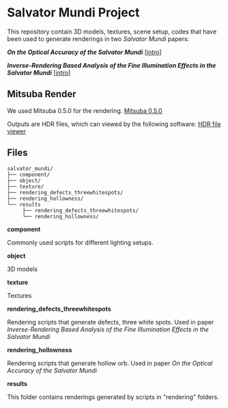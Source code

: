 # Salvator Mundi Project
This repository contain 3D models, textures, scene setup, codes that have been used to generate renderings in two _Salvator Mundi_ papers:

***On the Optical Accuracy of the Salvator Mundi*** [[intro](https://www.ics.uci.edu/~zhanhanl/web_files/projects/salvator_mundi/salvator_mundi_hollowness.md.html)]

***Inverse-Rendering Based Analysis of the Fine Illumination Effects in the Salvator Mundi*** [[intro](https://www.ics.uci.edu/~zhanhanl/web_files/projects/salvator_mundi/salvator_mundi.md.html)]
## Mitsuba Render
We used Mitsuba 0.5.0 for the rendering. 
[Mitsuba 0.5.0](http://www.mitsuba-renderer.org/index_old.html)

Outputs are HDR files, which can viewed by the following software:
[HDR file viewer](https://bitbucket.org/edgarv/hdritools)
## Files
```text
salvator_mundi/
├── component/
├── object/
├── texture/
├── rendering_defects_threewhitespots/
├── rendering_hollowness/
└── results
     ├── rendering_defects_threewhitespots/
     └── rendering_hollowness/
```
**component**

Commonly used scripts for different lighting setups.

**object**

3D models

**texture**

Textures

**rendering_defects_threewhitespots**

Rendering scripts that generate defects, three white spots. Used in paper  *Inverse-Rendering Based Analysis of the Fine Illumination Effects in the Salvator Mundi*

**rendering_hollowness**

Rendering scripts that generate hollow orb. Used in paper *On the Optical Accuracy of the Salvator Mundi*

**results**

This folder contains renderings generated by scripts in "rendering" folders.
